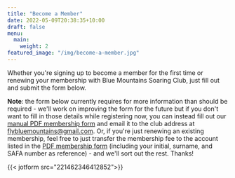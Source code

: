 ```yaml
---
title: "Become a Member"
date: 2022-05-09T20:38:35+10:00
draft: false
menu:
  main:
    weight: 2
featured_image: "/img/become-a-member.jpg"
---
```


Whether you're signing up to become a member for the first time or renewing your membership with Blue Mountains Soaring Club, just fill out and submit the form below.

**Note**: the form below currently requires for more information than should be required - we'll work on improving the form for the future but if you don't want to fill in those details while registering now, you can instead fill out our [manual PDF membership form](/docs/BMSC-Membership-Form-2022.pdf) and email it to the club address at [flybluemountains@gmail.com](mailto:flybluemountains@gmail.com). Or, if you're just renewing an existing membership, feel free to just transfer the membership fee to the account listed in the [PDF membership form](/docs/BMSC-Membership-Form-2022.pdf) (including your initial, surname, and SAFA number as reference) - and we'll sort out the rest. Thanks!

{{< jotform src="221462346412852">}}
